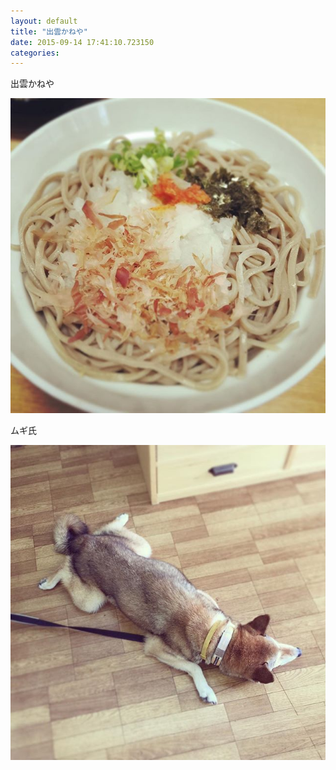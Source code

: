 ```yaml
---
layout: default
title: "出雲かねや"
date: 2015-09-14 17:41:10.723150
categories: 
---
```


出雲かねや

![出雲かねや](/assets/images/201508/11925732_137556089920747_999083396_n.jpg)

ムギ氏

![店長](/assets/images/201508/11899642_510536122434686_1704013385_n.jpg)


